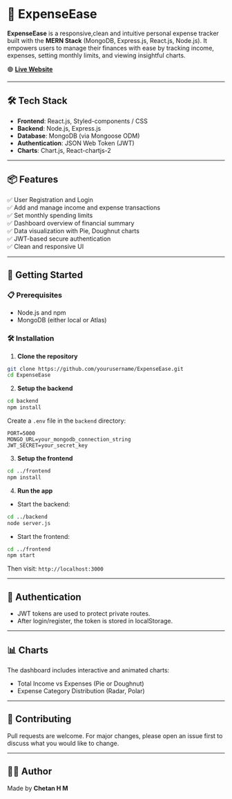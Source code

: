 
# 💸 ExpenseEase

**ExpenseEase** is a responsive,clean and intuitive personal expense tracker built with the **MERN Stack** (MongoDB, Express.js, React.js, Node.js). It empowers users to manage their finances with ease by tracking income, expenses, setting monthly limits, and viewing insightful charts.

🟢 **[Live Website](https://chetanexpenseease.netlify.app/)**

---

## 🛠️ Tech Stack

- **Frontend**: React.js, Styled-components / CSS
- **Backend**: Node.js, Express.js
- **Database**: MongoDB (via Mongoose ODM)
- **Authentication**: JSON Web Token (JWT)
- **Charts**: Chart.js, React-chartjs-2

---

## 📦 Features

✅ User Registration and Login  
✅ Add and manage income and expense transactions  
✅ Set monthly spending limits  
✅ Dashboard overview of financial summary  
✅ Data visualization with Pie, Doughnut charts  
✅ JWT-based secure authentication  
✅ Clean and responsive UI  

---

## 🚀 Getting Started

### 📋 Prerequisites

- Node.js and npm
- MongoDB (either local or Atlas)

### 🛠 Installation

1. **Clone the repository**

```bash
git clone https://github.com/yourusername/ExpenseEase.git
cd ExpenseEase
```

2. **Setup the backend**

```bash
cd backend
npm install
```

Create a `.env` file in the `backend` directory:

```env
PORT=5000
MONGO_URL=your_mongodb_connection_string
JWT_SECRET=your_secret_key
```

3. **Setup the frontend**

```bash
cd ../frontend
npm install
```

4. **Run the app**

- Start the backend:

```bash
cd ../backend
node server.js
```

- Start the frontend:

```bash
cd ../frontend
npm start
```

Then visit: `http://localhost:3000`

---

## 🔐 Authentication

- JWT tokens are used to protect private routes.
- After login/register, the token is stored in localStorage.

---

## 📊 Charts

The dashboard includes interactive and animated charts:

- Total Income vs Expenses (Pie or Doughnut)
- Expense Category Distribution (Radar, Polar)

---

## 🙌 Contributing

Pull requests are welcome. For major changes, please open an issue first to discuss what you would like to change.

---

## 👨‍💻 Author

Made by **Chetan H M**
